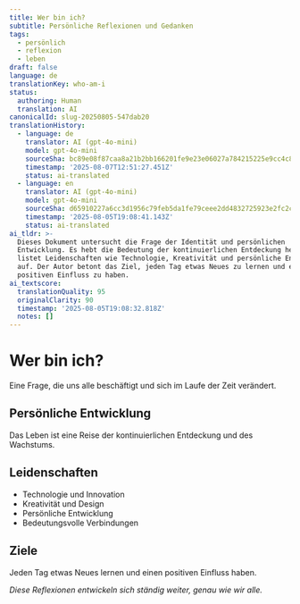 ```yaml
---
title: Wer bin ich?
subtitle: Persönliche Reflexionen und Gedanken
tags:
  - persönlich
  - reflexion
  - leben
draft: false
language: de
translationKey: who-am-i
status:
  authoring: Human
  translation: AI
canonicalId: slug-20250805-547dab20
translationHistory:
  - language: de
    translator: AI (gpt-4o-mini)
    model: gpt-4o-mini
    sourceSha: bc89e08f87caa8a21b2bb166201fe9e23e06027a784215225e9cc4c8af229094
    timestamp: '2025-08-07T12:51:27.451Z'
    status: ai-translated
  - language: en
    translator: AI (gpt-4o-mini)
    model: gpt-4o-mini
    sourceSha: d65910227a6cc3d1956c79feb5da1fe79ceee2dd4832725923e2fc2cdf154239
    timestamp: '2025-08-05T19:08:41.143Z'
    status: ai-translated
ai_tldr: >-
  Dieses Dokument untersucht die Frage der Identität und persönlichen
  Entwicklung. Es hebt die Bedeutung der kontinuierlichen Entdeckung hervor und
  listet Leidenschaften wie Technologie, Kreativität und persönliche Entwicklung
  auf. Der Autor betont das Ziel, jeden Tag etwas Neues zu lernen und einen
  positiven Einfluss zu haben.
ai_textscore:
  translationQuality: 95
  originalClarity: 90
  timestamp: '2025-08-05T19:08:32.818Z'
  notes: []
---
```


# Wer bin ich?

Eine Frage, die uns alle beschäftigt und sich im Laufe der Zeit verändert.

## Persönliche Entwicklung

Das Leben ist eine Reise der kontinuierlichen Entdeckung und des Wachstums.

## Leidenschaften

- Technologie und Innovation
- Kreativität und Design
- Persönliche Entwicklung
- Bedeutungsvolle Verbindungen

## Ziele

Jeden Tag etwas Neues lernen und einen positiven Einfluss haben.

_Diese Reflexionen entwickeln sich ständig weiter, genau wie wir alle._
